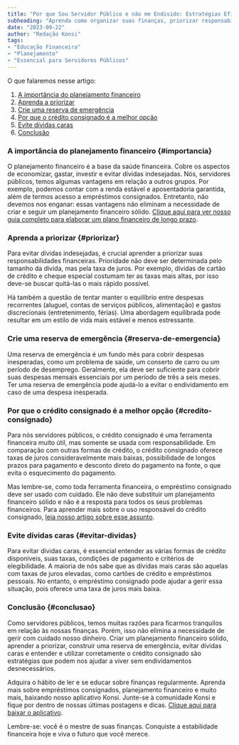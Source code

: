 ```yaml
---
title: "Por que Sou Servidor Público e não me Endivido: Estratégias Eficientes e Práticas"
subheading: "Aprenda como organizar suas finanças, priorizar responsabilidades financeiras e evitar a armadilha do endividamento como servidor público"
date: "2023-09-22"
author: "Redação Konsi"
tags:
- "Educação Financeira"
- "Planejamento"
- "Essencial para Servidores Públicos"
---
```


O que falaremos nesse artigo:

1. [A importância do planejamento financeiro](#importancia)
2. [Aprenda a priorizar](#priorizar)
3. [Crie uma reserva de emergência](#reserva-de-emergencia)
4. [Por que o crédito consignado é a melhor opção](#credito-consignado)
5. [Evite dívidas caras](#evitar-dividas)
6. [Conclusão](#conclusao)

### A importância do planejamento financeiro {#importancia}

O planejamento financeiro é a base da saúde financeira. Cobre os aspectos de economizar, gastar, investir e evitar dívidas indesejadas. Nós, servidores públicos, temos algumas vantagens em relação a outros grupos. Por exemplo, podemos contar com a renda estável e aposentadoria garantida, além de termos acesso a empréstimos consignados. Entretanto, não devemos nos enganar: essas vantagens não eliminam a necessidade de criar e seguir um planejamento financeiro sólido. [Clique aqui para ver nosso guia completo para elaborar um plano financeiro de longo prazo](https://konsi.com.br/postagens/como-montar-um-planejamento-financeiro-de-longo-prazo-para-servidores-pblicos).

### Aprenda a priorizar {#priorizar}

Para evitar dívidas indesejadas, é crucial aprender a priorizar suas responsabilidades financeiras. Prioridade não deve ser determinada pelo tamanho da dívida, mas pela taxa de juros. Por exemplo, dívidas de cartão de crédito e cheque especial costumam ter as taxas mais altas, por isso deve-se buscar quitá-las o mais rápido possível.

Há também a questão de tentar manter o equilíbrio entre despesas recorrentes (aluguel, contas de serviços públicos, alimentação) e gastos discrecionais (entretenimento, férias). Uma abordagem equilibrada pode resultar em um estilo de vida mais estável e menos estressante.

### Crie uma reserva de emergência {#reserva-de-emergencia}

Uma reserva de emergência é um fundo mês para cobrir despesas inesperadas, como um problema de saúde, um conserto de carro ou um período de desemprego. Geralmente, ela deve ser suficiente para cobrir suas despesas mensais essenciais por um período de três a seis meses. Ter uma reserva de emergência pode ajudá-lo a evitar o endividamento em caso de uma despesa inesperada.

### Por que o crédito consignado é a melhor opção {#credito-consignado}

Para nós servidores públicos, o crédito consignado é uma ferramenta financeira muito útil, mas somente se usada com responsabilidade. Em comparação com outras formas de crédito, o crédito consignado oferece taxas de juros consideravelmente mais baixas, possibilidade de longos prazos para pagamento e desconto direto do pagamento na fonte, o que evita o esquecimento do pagamento.

Mas lembre-se, como toda ferramenta financeira, o empréstimo consignado deve ser usado com cuidado. Ele não deve substituir um planejamento financeiro sólido e não é a resposta para todos os seus problemas financeiros. Para aprender mais sobre o uso responsável do crédito consignado, [leia nosso artigo sobre esse assunto](https://konsi.com.br/postagens/como-gerenciar-o-crdito-consignado-de-forma-responsvel).

### Evite dívidas caras {#evitar-dividas}

Para evitar dívidas caras, é essencial entender as várias formas de crédito disponíveis, suas taxas, condições de pagamento e critérios de elegibilidade. A maioria de nós sabe que as dívidas mais caras são aquelas com taxas de juros elevadas, como cartões de crédito e empréstimos pessoais. No entanto, o empréstimo consignado pode ajudar a gerir essa situação, pois oferece uma taxa de juros mais baixa. 

### Conclusão {#conclusao}

Como servidores públicos, temos muitas razões para ficarmos tranquilos em relação às nossas finanças. Porém, isso não elimina a necessidade de gerir com cuidado nosso dinheiro. Criar um planejamento financeiro sólido, aprender a priorizar, construir uma reserva de emergência, evitar dívidas caras e entender e utilizar corretamente o crédito consignado são estratégias que podem nos ajudar a viver sem endividamentos desnecessários.

Adquira o hábito de ler e se educar sobre finanças regularmente. Aprenda mais sobre empréstimos consignados, planejamento financeiro e muito mais, baixando nosso aplicativo Konsi. Junte-se à comunidade Konsi e fique por dentro de nossas últimas postagens e dicas. [Clique aqui para baixar o aplicativo](https://konsi.com.br/download). 

Lembre-se: você é o mestre de suas finanças. Conquiste a estabilidade financeira hoje e viva o futuro que você merece.
